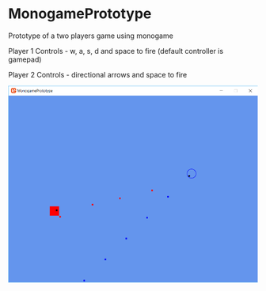 # MonogamePrototype
Prototype of a two players game using monogame

Player 1 Controls - w, a, s, d and space to fire (default controller is gamepad)

Player 2 Controls - directional arrows and space to fire


![Screenshot](MonogamePrototype.png?raw=true "Screenshot")